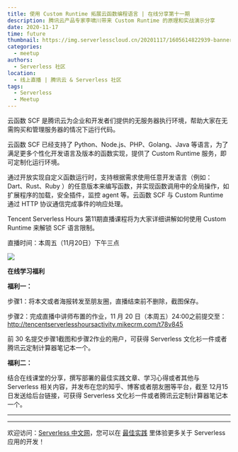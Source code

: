 ```yaml
---
title: 使用 Custom Runtime 拓展云函数编程语言 | 在线分享第十一期
description: 腾讯云产品专家李啸川带来 Custom Runtime 的原理和实战演示分享
date: 2020-11-17
time: future
thumbnail: https://img.serverlesscloud.cn/20201117/1605614822939-banner%E4%B8%AD%E6%96%87%E7%BD%9100%28t%29.jpg
categories:
  - meetup
authors:
  - Serverless 社区
location:
  - 线上直播 | 腾讯云 & Serverless 社区
tags:
  - Serverless
  - Meetup
---
```


云函数 SCF 是腾讯云为企业和开发者们提供的无服务器执行环境，帮助大家在无需购买和管理服务器的情况下运行代码。

云函数 SCF 已经支持了 Python、Node.js、PHP、Golang、Java 等语言，为了满足更多个性化开发语言及版本的函数实现，提供了 Custom Runtime 服务，即可定制化运行环境。

通过开放实现自定义函数运行时，支持根据需求使用任意开发语言（例如：Dart、Rust、Ruby ）的任意版本来编写函数，并实现函数调用中的全局操作，如扩展程序的加载，安全插件，监控 agent 等。云函数 SCF 与 Custom Runtime 通过 HTTP 协议通信完成事件的响应处理。

Tencent Serverless Hours 第11期直播课程将为大家详细讲解如何使用 Custom Runtime 来解锁 SCF 语言限制。

直播时间：本周五（11月20日）下午三点

![](https://img.serverlesscloud.cn/20201117/1605614746967-%E6%9D%8E%E5%95%B8%E5%B7%9D000%281%29.jpg)


**在线学习福利**

**福利一：**

步骤1：将本文或者海报转发至朋友圈，直播结束前不删除，截图保存。

步骤2：完成直播中讲师布置的作业，11 月 20 日（本周五）24:00之前提交至：http://tencentserverlesshoursactivity.mikecrm.com/t78v845

前 30 名提交步骤1截图和步骤2作业的用户，可获得 Serverless 文化衫一件或者腾讯云定制计算器笔记本一个。

**福利二：**

结合在线课堂的分享，撰写部署的最佳实践文章、学习心得或者其他与Serverless 相关内容，并发布在您的知乎、博客或者朋友圈等平台，截至 12月15日发送给后台链接，可获得 Serverless 文化衫一件或者腾讯云定制计算器笔记本一个。

---
<div id='scf-deploy-iframe-or-md'></div>

---

欢迎访问：[Serverless 中文网](https://serverlesscloud.cn/)，您可以在 [最佳实践](https://serverlesscloud.cn/best-practice) 里体验更多关于 Serverless 应用的开发！




